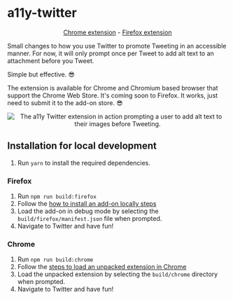 # a11y-twitter

<p align="center">
<a href="https://chrome.google.com/webstore/detail/a11y-twitter/hephfilhhabfjonfejfndljbjelhchha">Chrome extension</a> - <a href="https://addons.mozilla.org/en-CA/firefox/addon/a11y-twitter/">Firefox extension</a>
</p>

Small changes to how you use Twitter to promote Tweeting in an accessible manner. For now, it will only prompt once per Tweet to add alt text to an attachment before you Tweet.

Simple but effective. 😎

The extension is available for Chrome and Chromium based browser that support the Chrome Web Store. It's coming soon to Firefox. It works, just need to submit it to the add-on store. 😎

<p align="center">
  <img src="https://user-images.githubusercontent.com/833231/116556193-366ef180-a8cb-11eb-87ca-b28d1925f0e2.png" alt="The a11y Twitter extension in action prompting a user to add alt text to their images before Tweeting." />
</p>

## Installation for local development

1. Run `yarn` to install the required dependencies.

### Firefox

1. Run `npm run build:firefox`
1. Follow the [how to install an add-on locally steps](https://developer.mozilla.org/en-US/docs/Mozilla/Add-ons/WebExtensions/Your_first_WebExtension#installing)
1. Load the add-on in debug mode by selecting the `build/firefox/manifest.json` file when prompted.
1. Navigate to Twitter and have fun!

### Chrome

1. Run `npm run build:chrome`
1. Follow the [steps to load an unpacked extension in Chrome](https://developer.chrome.com/docs/extensions/mv3/getstarted/#manifest)
1. Load the unpacked extension by selecting the `build/chrome` directory when prompted.
1. Navigate to Twitter and have fun!
